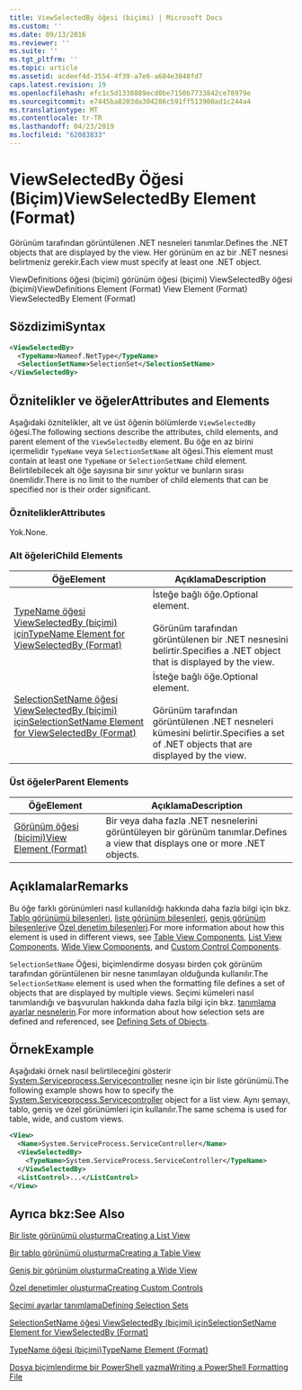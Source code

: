 ```yaml
---
title: ViewSelectedBy öğesi (biçimi) | Microsoft Docs
ms.custom: ''
ms.date: 09/13/2016
ms.reviewer: ''
ms.suite: ''
ms.tgt_pltfrm: ''
ms.topic: article
ms.assetid: acdeef4d-3554-4f39-a7e6-a684e3848fd7
caps.latest.revision: 19
ms.openlocfilehash: efc1c5d1338889ecd0be7150b7733842ce78979e
ms.sourcegitcommit: e7445ba8203da304286c591ff513900ad1c244a4
ms.translationtype: MT
ms.contentlocale: tr-TR
ms.lasthandoff: 04/23/2019
ms.locfileid: "62083833"
---
```

# <a name="viewselectedby-element-format"></a><span data-ttu-id="f3706-102">ViewSelectedBy Öğesi (Biçim)</span><span class="sxs-lookup"><span data-stu-id="f3706-102">ViewSelectedBy Element (Format)</span></span>

<span data-ttu-id="f3706-103">Görünüm tarafından görüntülenen .NET nesneleri tanımlar.</span><span class="sxs-lookup"><span data-stu-id="f3706-103">Defines the .NET objects that are displayed by the view.</span></span> <span data-ttu-id="f3706-104">Her görünüm en az bir .NET nesnesi belirtmeniz gerekir.</span><span class="sxs-lookup"><span data-stu-id="f3706-104">Each view must specify at least one .NET object.</span></span>

<span data-ttu-id="f3706-105">ViewDefinitions öğesi (biçimi) görünüm öğesi (biçimi) ViewSelectedBy öğesi (biçimi)</span><span class="sxs-lookup"><span data-stu-id="f3706-105">ViewDefinitions Element (Format) View Element (Format) ViewSelectedBy Element (Format)</span></span>

## <a name="syntax"></a><span data-ttu-id="f3706-106">Sözdizimi</span><span class="sxs-lookup"><span data-stu-id="f3706-106">Syntax</span></span>

```xml
<ViewSelectedBy>
  <TypeName>Nameof.NetType</TypeName>
  <SelectionSetName>SelectionSet</SelectionSetName>
</ViewSelectedBy>
```

## <a name="attributes-and-elements"></a><span data-ttu-id="f3706-107">Öznitelikler ve öğeler</span><span class="sxs-lookup"><span data-stu-id="f3706-107">Attributes and Elements</span></span>

<span data-ttu-id="f3706-108">Aşağıdaki öznitelikler, alt ve üst öğenin bölümlerde `ViewSelectedBy` öğesi.</span><span class="sxs-lookup"><span data-stu-id="f3706-108">The following sections describe the attributes, child elements, and parent element of the `ViewSelectedBy` element.</span></span> <span data-ttu-id="f3706-109">Bu öğe en az birini içermelidir `TypeName` veya `SelectionSetName` alt öğesi.</span><span class="sxs-lookup"><span data-stu-id="f3706-109">This element must contain at least one `TypeName` or `SelectionSetName` child element.</span></span> <span data-ttu-id="f3706-110">Belirtilebilecek alt öğe sayısına bir sınır yoktur ve bunların sırası önemlidir.</span><span class="sxs-lookup"><span data-stu-id="f3706-110">There is no limit to the number of child elements that can be specified nor is their order significant.</span></span>

### <a name="attributes"></a><span data-ttu-id="f3706-111">Öznitelikler</span><span class="sxs-lookup"><span data-stu-id="f3706-111">Attributes</span></span>

<span data-ttu-id="f3706-112">Yok.</span><span class="sxs-lookup"><span data-stu-id="f3706-112">None.</span></span>

### <a name="child-elements"></a><span data-ttu-id="f3706-113">Alt öğeleri</span><span class="sxs-lookup"><span data-stu-id="f3706-113">Child Elements</span></span>

|<span data-ttu-id="f3706-114">Öğe</span><span class="sxs-lookup"><span data-stu-id="f3706-114">Element</span></span>|<span data-ttu-id="f3706-115">Açıklama</span><span class="sxs-lookup"><span data-stu-id="f3706-115">Description</span></span>|
|-------------|-----------------|
|[<span data-ttu-id="f3706-116">TypeName öğesi ViewSelectedBy (biçimi) için</span><span class="sxs-lookup"><span data-stu-id="f3706-116">TypeName Element for ViewSelectedBy (Format)</span></span>](./typename-element-for-viewselectedby-format.md)|<span data-ttu-id="f3706-117">İsteğe bağlı öğe.</span><span class="sxs-lookup"><span data-stu-id="f3706-117">Optional element.</span></span><br /><br /> <span data-ttu-id="f3706-118">Görünüm tarafından görüntülenen bir .NET nesnesini belirtir.</span><span class="sxs-lookup"><span data-stu-id="f3706-118">Specifies a .NET object that is displayed by the view.</span></span>|
|[<span data-ttu-id="f3706-119">SelectionSetName öğesi ViewSelectedBy (biçimi) için</span><span class="sxs-lookup"><span data-stu-id="f3706-119">SelectionSetName Element for ViewSelectedBy (Format)</span></span>](./selectionsetname-element-for-viewselectedby-format.md)|<span data-ttu-id="f3706-120">İsteğe bağlı öğe.</span><span class="sxs-lookup"><span data-stu-id="f3706-120">Optional element.</span></span><br /><br /> <span data-ttu-id="f3706-121">Görünüm tarafından görüntülenen .NET nesneleri kümesini belirtir.</span><span class="sxs-lookup"><span data-stu-id="f3706-121">Specifies a set of .NET objects that are displayed by the view.</span></span>|

### <a name="parent-elements"></a><span data-ttu-id="f3706-122">Üst öğeler</span><span class="sxs-lookup"><span data-stu-id="f3706-122">Parent Elements</span></span>

|<span data-ttu-id="f3706-123">Öğe</span><span class="sxs-lookup"><span data-stu-id="f3706-123">Element</span></span>|<span data-ttu-id="f3706-124">Açıklama</span><span class="sxs-lookup"><span data-stu-id="f3706-124">Description</span></span>|
|-------------|-----------------|
|[<span data-ttu-id="f3706-125">Görünüm öğesi (biçimi)</span><span class="sxs-lookup"><span data-stu-id="f3706-125">View Element (Format)</span></span>](./view-element-format.md)|<span data-ttu-id="f3706-126">Bir veya daha fazla .NET nesnelerini görüntüleyen bir görünüm tanımlar.</span><span class="sxs-lookup"><span data-stu-id="f3706-126">Defines a view that displays one or more .NET objects.</span></span>|

## <a name="remarks"></a><span data-ttu-id="f3706-127">Açıklamalar</span><span class="sxs-lookup"><span data-stu-id="f3706-127">Remarks</span></span>

<span data-ttu-id="f3706-128">Bu öğe farklı görünümleri nasıl kullanıldığı hakkında daha fazla bilgi için bkz. [Tablo görünümü bileşenleri](./creating-a-table-view.md), [liste görünüm bileşenleri](./creating-a-list-view.md), [geniş görünüm bileşenleri](./creating-a-wide-view.md)ve [Özel denetim bileşenleri](./creating-custom-controls.md).</span><span class="sxs-lookup"><span data-stu-id="f3706-128">For more information about how this element is used in different views, see [Table View Components](./creating-a-table-view.md), [List View Components](./creating-a-list-view.md), [Wide View Components](./creating-a-wide-view.md), and [Custom Control Components](./creating-custom-controls.md).</span></span>

<span data-ttu-id="f3706-129">`SelectionSetName` Öğesi, biçimlendirme dosyası birden çok görünüm tarafından görüntülenen bir nesne tanımlayan olduğunda kullanılır.</span><span class="sxs-lookup"><span data-stu-id="f3706-129">The `SelectionSetName` element is used when the formatting file defines a set of objects that are displayed by multiple views.</span></span> <span data-ttu-id="f3706-130">Seçimi kümeleri nasıl tanımlandığı ve başvurulan hakkında daha fazla bilgi için bkz. [tanımlama ayarlar nesnelerin](./defining-selection-sets.md).</span><span class="sxs-lookup"><span data-stu-id="f3706-130">For more information about how selection sets are defined and referenced, see [Defining Sets of Objects](./defining-selection-sets.md).</span></span>

## <a name="example"></a><span data-ttu-id="f3706-131">Örnek</span><span class="sxs-lookup"><span data-stu-id="f3706-131">Example</span></span>

<span data-ttu-id="f3706-132">Aşağıdaki örnek nasıl belirtileceğini gösterir [System.Serviceprocess.Servicecontroller](/dotnet/api/System.ServiceProcess.ServiceController) nesne için bir liste görünümü.</span><span class="sxs-lookup"><span data-stu-id="f3706-132">The following example shows how to specify the [System.Serviceprocess.Servicecontroller](/dotnet/api/System.ServiceProcess.ServiceController) object for a list view.</span></span> <span data-ttu-id="f3706-133">Aynı şemayı, tablo, geniş ve özel görünümleri için kullanılır.</span><span class="sxs-lookup"><span data-stu-id="f3706-133">The same schema is used for table, wide, and custom views.</span></span>

```xml
<View>
  <Name>System.ServiceProcess.ServiceController</Name>
  <ViewSelectedBy>
    <TypeName>System.ServiceProcess.ServiceController</TypeName>
  </ViewSelectedBy>
  <ListControl>...</ListControl>
</View>
```

## <a name="see-also"></a><span data-ttu-id="f3706-134">Ayrıca bkz:</span><span class="sxs-lookup"><span data-stu-id="f3706-134">See Also</span></span>

[<span data-ttu-id="f3706-135">Bir liste görünümü oluşturma</span><span class="sxs-lookup"><span data-stu-id="f3706-135">Creating a List View</span></span>](./creating-a-list-view.md)

[<span data-ttu-id="f3706-136">Bir tablo görünümü oluşturma</span><span class="sxs-lookup"><span data-stu-id="f3706-136">Creating a Table View</span></span>](./creating-a-table-view.md)

[<span data-ttu-id="f3706-137">Geniş bir görünüm oluşturma</span><span class="sxs-lookup"><span data-stu-id="f3706-137">Creating a Wide View</span></span>](./creating-a-wide-view.md)

[<span data-ttu-id="f3706-138">Özel denetimler oluşturma</span><span class="sxs-lookup"><span data-stu-id="f3706-138">Creating Custom Controls</span></span>](./creating-custom-controls.md)

[<span data-ttu-id="f3706-139">Seçimi ayarlar tanımlama</span><span class="sxs-lookup"><span data-stu-id="f3706-139">Defining Selection Sets</span></span>](./defining-selection-sets.md)

[<span data-ttu-id="f3706-140">SelectionSetName öğesi ViewSelectedBy (biçimi) için</span><span class="sxs-lookup"><span data-stu-id="f3706-140">SelectionSetName Element for ViewSelectedBy (Format)</span></span>](./selectionsetname-element-for-viewselectedby-format.md)

[<span data-ttu-id="f3706-141">TypeName öğesi (biçimi)</span><span class="sxs-lookup"><span data-stu-id="f3706-141">TypeName Element (Format)</span></span>](./typename-element-for-viewselectedby-format.md)

[<span data-ttu-id="f3706-142">Dosya biçimlendirme bir PowerShell yazma</span><span class="sxs-lookup"><span data-stu-id="f3706-142">Writing a PowerShell Formatting File</span></span>](./writing-a-powershell-formatting-file.md)
